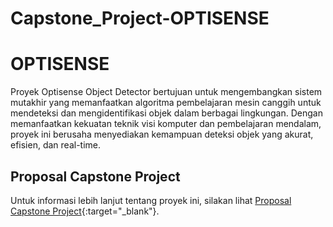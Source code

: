 # Capstone_Project-OPTISENSE
# OPTISENSE

Proyek Optisense Object Detector bertujuan untuk mengembangkan sistem mutakhir yang memanfaatkan algoritma pembelajaran mesin canggih untuk mendeteksi dan mengidentifikasi objek dalam berbagai lingkungan. Dengan memanfaatkan kekuatan teknik visi komputer dan pembelajaran mendalam, proyek ini berusaha menyediakan kemampuan deteksi objek yang akurat, efisien, dan real-time.

## Proposal Capstone Project

Untuk informasi lebih lanjut tentang proyek ini, silakan lihat [Proposal Capstone Project](https://my.visme.co/view/w46z1j7o-opti-sense){:target="_blank"}.
